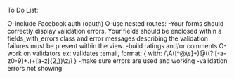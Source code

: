 To Do List:

  O-include Facebook auth (oauth)
  O-use nested routes:
  -Your forms should correctly display validation errors. Your fields should be enclosed within a fields_with_errors class and error messages describing the validation failures must be present within the view.
  -build ratings and/or comments
  O-work on validators ex: validates :email, format: { with: /\A([^@\s]+)@((?:[-a-z0-9]+\.)+[a-z]{2,})\z/i }
  -make sure errors are used and working
  -validation errors not showing
